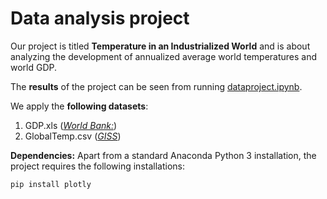 # Data analysis project

Our project is titled **Temperature in an Industrialized World** and is about analyzing the development of annualized average world temperatures and world GDP.

The **results** of the project can be seen from running [dataproject.ipynb](dataproject.ipynb).

We apply the **following datasets**:

1. GDP.xls (*[World Bank:](https://data.worldbank.org/indicator/NY.GDP.MKTP.KD?locations=1W)*) 
1. GlobalTemp.csv (*[GISS](https://data.giss.nasa.gov/gistemp/)*)

**Dependencies:** Apart from a standard Anaconda Python 3 installation, the project requires the following installations:

``pip install plotly``